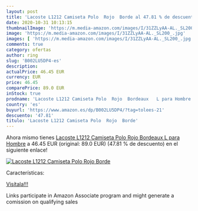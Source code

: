 ```yaml
---
layout: post
title: 'Lacoste L1212 Camiseta Polo  Rojo  Borde al 47.81 % de descuento'
date: 2020-10-31 10:13:15
thumbnailImage: 'https://m.media-amazon.com/images/I/31ZZLyAA-AL._SL200_.jpg'
image: 'https://m.media-amazon.com/images/I/31ZZLyAA-AL._SL200_.jpg'
images: [ 'https://m.media-amazon.com/images/I/31ZZLyAA-AL._SL200_.jpg' ]
comments: true
category: ofertas
author: ring
slug: 'B002LU5DP4-es'
description:
actualPrice: 46.45 EUR
currency: EUR
price: 46.45
comparePrice: 89.0 EUR
inStock: true
prodname: 'Lacoste L1212 Camiseta Polo  Rojo  Bordeaux   L para Hombre'
country: 'es'
buyurl: 'https://www.amazon.es/dp/B002LU5DP4/?tag=tolees-21'
descuento: '47.81'
titulo: 'Lacoste L1212 Camiseta Polo  Rojo  Borde'
---
```


Ahora mismo tienes [Lacoste L1212 Camiseta Polo  Rojo  Bordeaux   L para Hombre](https://www.amazon.es/dp/B002LU5DP4/?tag=tolees-21) a 46.45 EUR (original: 89.0 EUR) (47.81 %  de descuento) en el siguiente enlace!

[![Lacoste L1212 Camiseta Polo  Rojo  Borde](https://m.media-amazon.com/images/I/31ZZLyAA-AL._SL200_.jpg)](https://www.amazon.es/dp/B002LU5DP4/?tag=tolees-21)

Características:


[Visítala!!!](https://www.amazon.es/dp/B002LU5DP4/?tag=tolees-21)

Links participate in Amazon Associate program and might generate a comission on qualifying sales
